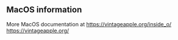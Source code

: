 ﻿## MacOS information

More MacOS documentation at
https://vintageapple.org/inside_o/
https://vintageapple.org/